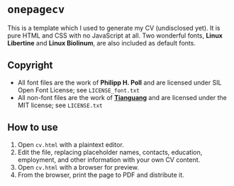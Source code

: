 `onepagecv`
===

This is a template which I used to generate my CV (undisclosed yet). It is pure HTML and CSS with no JavaScript at all. Two wonderful fonts, __Linux Libertine__ and __Linux Biolinum__, are also included as default fonts.

Copyright
---

* All font files are the work of __Philipp H. Poll__ and are licensed under SIL Open Font License; see `LICENSE_font.txt`
* All non-font files are the work of [__Tianguang__](https://github.com/pennzht/) and are licensed under the MIT license; see `LICENSE.txt`

How to use
---

1. Open `cv.html` with a plaintext editor.
2. Edit the file, replacing placeholder names, contacts, education, employment, and other information with your own CV content.
3. Open `cv.html` with a browser for preview.
4. From the browser, print the page to PDF and distribute it.

